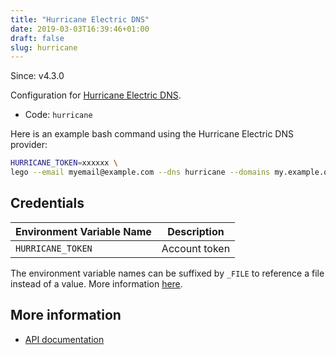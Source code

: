 ```yaml
---
title: "Hurricane Electric DNS"
date: 2019-03-03T16:39:46+01:00
draft: false
slug: hurricane
---
```


<!-- THIS DOCUMENTATION IS AUTO-GENERATED. PLEASE DO NOT EDIT. -->
<!-- providers/dns/hurricane/hurricane.toml -->
<!-- THIS DOCUMENTATION IS AUTO-GENERATED. PLEASE DO NOT EDIT. -->

Since: v4.3.0

Configuration for [Hurricane Electric DNS](https://dns.he.net/).


<!--more-->

- Code: `hurricane`

Here is an example bash command using the Hurricane Electric DNS provider:

```bash
HURRICANE_TOKEN=xxxxxx \
lego --email myemail@example.com --dns hurricane --domains my.example.org run
```




## Credentials

| Environment Variable Name | Description |
|-----------------------|-------------|
| `HURRICANE_TOKEN` | Account token |

The environment variable names can be suffixed by `_FILE` to reference a file instead of a value.
More information [here](/lego/dns/#configuration-and-credentials).






## More information

- [API documentation](https://dns.he.org/)

<!-- THIS DOCUMENTATION IS AUTO-GENERATED. PLEASE DO NOT EDIT. -->
<!-- providers/dns/hurricane/hurricane.toml -->
<!-- THIS DOCUMENTATION IS AUTO-GENERATED. PLEASE DO NOT EDIT. -->
